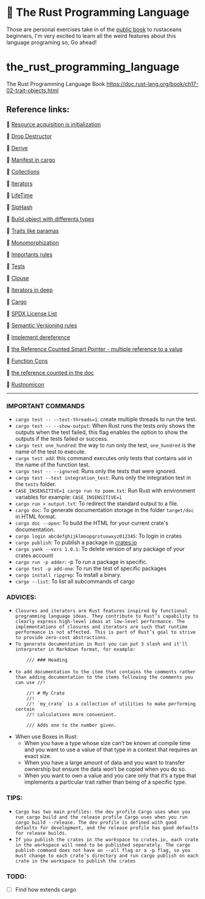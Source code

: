 # 🦀 The Rust Programming Language  
Those are personal exercises take in of the [public book](https://doc.rust-lang.org/book/) to rustaceans beginners,
I'm very excited to learn all the weird features about this language programing so, Go ahead!
# the_rust_programming_language
The Rust Programming Language Book
https://doc.rust-lang.org/book/ch17-02-trait-objects.html

## Reference links:
🦀 [Resource acquisition is initialization](https://en.wikipedia.org/wiki/Resource_acquisition_is_initialization)

🦀 [Drop Destructor](https://doc.rust-lang.org/std/ops/trait.Drop.html#tymethod.drop)

🦀 [Derive](https://doc.rust-lang.org/book/appendix-03-derivable-traits.html)

🦀 [Manifest in cargo](https://doc.rust-lang.org/cargo/reference/manifest.html)

🦀 [Collections](https://doc.rust-lang.org/std/collections/index.html)

🦀 [Iterators](https://doc.rust-lang.org/book/ch13-02-iterators.html)

🦀 [LifeTime](https://doc.rust-lang.org/book/ch10-03-lifetime-syntax.html#validating-references-with-lifetimes)

🦀 [SipHash](https://en.wikipedia.org/wiki/SipHash)

🦀 [Build object with differents types](https://doc.rust-lang.org/book/ch17-02-trait-objects.html#using-trait-objects-that-allow-for-values-of-different-types)

🦀 [Traits like paramas](https://doc.rust-lang.org/book/ch10-02-traits.html#traits-as-parameters)

🦀 [Monomorphization](https://en.wikipedia.org/wiki/Monomorphization)

🦀 [Importants rules](https://doc.rust-lang.org/book/ch10-03-lifetime-syntax.html#lifetime-elision)

🦀 [Tests](https://doc.rust-lang.org/book/ch14-02-publishing-to-crates-io.html#documentation-comments-as-tests)

🦀 [Clouse](https://doc.rust-lang.org/rust-by-example/fn/closures.html)

🦀 [Iterators in deep](https://doc.rust-lang.org/std/iter/trait.Iterator.html)

🦀 [Cargo](https://doc.rust-lang.org/cargo/)

🦀 [SPDX License List](https://spdx.org/licenses/)

🦀 [Semantic Versioning rules](https://semver.org/)

🦀 [Implement dereference](https://doc.rust-lang.org/book/ch15-02-deref.html#treating-a-type-like-a-reference-by-implementing-the-deref-trait)

🦀 [the Reference Counted Smart Pointer - multiple reference to a value](https://doc.rust-lang.org/book/ch15-04-rc.html)

🦀 [Function Cons](https://docs.rs/im/5.0.0/im/list/fn.cons.html)

🦀 [the reference counted in the doc](https://doc.rust-lang.org/std/rc/struct.Rc.html)

🦀 [Rustnomicon](https://doc.rust-lang.org/nomicon/index.html)

---
### IMPORTANT COMMANDS
-   `cargo test -- --test-threads=1`: create multiple threads to run the test.
- `cargo test -- --show-output`: When Rust runs the tests only shows the outputs when the test failed, this flag enables the option to show the outputs if the tests failed or success.
- `cargo test one_hundred`: the way to run only the test, `one_hundred` is the name of the test to execute.
- `cargo test add`: this command executes only tests that contains `add` in the name of the function test.
- `cargo test -- --ignored`: Runs only the tests that were ignored.
- `cargo test --test integration_test`: Runs only the integration test in the `tests` folder.
- `CASE_INSENSITIVE=1 cargo run to poem.txt`: Run Rust with environment variables for example: `CASE_INSENSITIVE=1`
- `cargo run > output.txt`: To redirect the standard output to a file.
- `cargo doc`: To generate documentation storage in the folder `target/doc` in HTML format.
- `cargo doc --open`: To build the HTML for your current crate's documentation.
- `cargo login abcdefghijklmnopqrstuvwxyz012345`: To login in crates
- `cargo publish`: To publish a package in [crates.io](https://crates.io/)
- `cargo yank --vers 1.0.1`: To delete version of any package of your crates account
- `cargo run -p adder`: -p To run a package in specific.
- `cargo test -p add-one`: To run the test of specific packages
- `cargo install ripgrep`: To install a binary.
- `cargo --list`: To list all subcommands of cargo

### ADVICES:

- `Closures and iterators are Rust features inspired by functional programming language ideas. They contribute to Rust’s capability to clearly express high-level ideas at low-level performance. The implementations of closures and iterators are such that runtime performance is not affected. This is part of Rust’s goal to strive to provide zero-cost abstractions.`
- `To generate documentation in Rust you can put 3 slash and it'll interpreter in Markdown format, for example:`
    ```
        /// ### Heading
    ```
- `to add documentation to the item that contains the comments rather than adding documentation to the items following the comments you can use //!`
    ```
        //! # My Crate
        //!
        //! `my_crate` is a collection of utilities to make performing certain
        //! calculations more convenient.

        /// Adds one to the number given.
    ```
- When use Boxes in Rust:
    - When you have a type whose size can’t be known at compile time and you want to use a value of that type in a context that requires an exact size.
    - When you have a large amount of data and you want to transfer ownership but ensure the data won’t be copied when you do so.
    - When you want to own a value and you care only that it’s a type that implements a particular trait rather than being of a specific type.

### TIPS:

- `Cargo has two main profiles: the dev profile Cargo uses when you run cargo build and the release profile Cargo uses when you run cargo build --release. The dev profile is defined with good defaults for development, and the release profile has good defaults for release builds.` 
- `If you publish the crates in the workspace to crates.io, each crate in the workspace will need to be published separately. The cargo publish command does not have an --all flag or a -p flag, so you must change to each crate’s directory and run cargo publish on each crate in the workspace to publish the crates`

### TODO:

- [ ] Find how extends cargo
